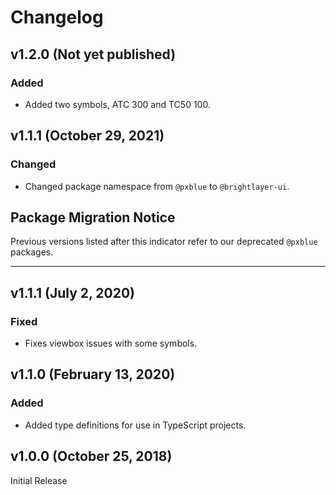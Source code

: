 # Changelog

## v1.2.0 (Not yet published)

### Added

-   Added two symbols, ATC 300 and TC50 100.

## v1.1.1 (October 29, 2021)

### Changed

-   Changed package namespace from `@pxblue` to `@brightlayer-ui`.

## Package Migration Notice

Previous versions listed after this indicator refer to our deprecated `@pxblue` packages.

---

## v1.1.1 (July 2, 2020)

### Fixed

-   Fixes viewbox issues with some symbols.

## v1.1.0 (February 13, 2020)

### Added

-   Added type definitions for use in TypeScript projects.

## v1.0.0 (October 25, 2018)

Initial Release
